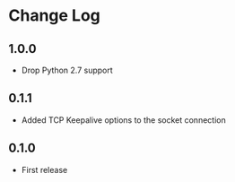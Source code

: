# Change Log
## 1.0.0

* Drop Python 2.7 support

## 0.1.1
- Added TCP Keepalive options to the socket connection
## 0.1.0
- First release
